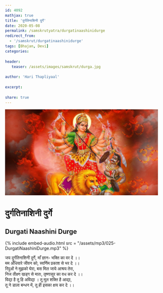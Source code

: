 ```yaml
---    
id: 4092    
mathjax: true    
title: 'दुर्गतिनाशिनी दुर्गे'    
date: 2020-05-08    
permalink: /samskrutyatra/durgatinaashinidurge
redirect_from: 
  - '/samskrut/durgatinaashinidurge'
tags: [Bhajan, Devi]    
categories:    
    
header:    
   teaser: /assets/images/samskrut/durga.jpg    
    
author: 'Hari Thapliyaal'    
    
excerpt:    
    
share: true    
---    
```

    
![](/assets/images/samskrut/durga.jpg)    
    
# दुर्गतिनाशिनी दुर्गे    
## Durgati Naashini Durge    
    
{% include embed-audio.html src = "/assets/mp3/025-DurgatiNaashiniDurge.mp3" %}     
    
जय दुर्गतिनाशिनी दुर्गे, माँ ज्ञान- भक्ति का वर दे ।।     
मम अँधियारे जीवन को, स्वर्णिम प्रकाश से भर दे ।।     
रिपुओं ने मुझको घेरा, बस मिल जाये आश्रय तेरा,     
निज तीक्ष्ण खड्ग से मातः, तृष्णासुर का वध कर दे ।।     
विद्या है तू हि अविद्या । तू मूल शक्ति है आद्या,    
तू ने डाला बन्धन में, तू ही इसका क्षय कर दे ।।    
    
